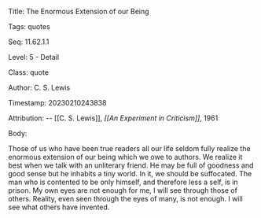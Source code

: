 Title:  The Enormous Extension of our Being

Tags:   quotes

Seq:    11.62.1.1

Level:  5 - Detail

Class:  quote

Author: C. S. Lewis

Timestamp: 20230210243838

Attribution: -- [[C. S. Lewis]], *[[An Experiment in Criticism]]*, 1961

Body:

Those of us who have been true readers all our life seldom fully realize the enormous extension of our being which we owe to authors. We realize it best when we talk with an unliterary friend. He may be full of goodness and good sense but he inhabits a tiny world. In it, we should be suffocated. The man who is contented to be only himself, and therefore less a self, is in prison. My own eyes are not enough for me, I will see through those of others. Reality, even seen through the eyes of many, is not enough. I will see what others have invented. 


